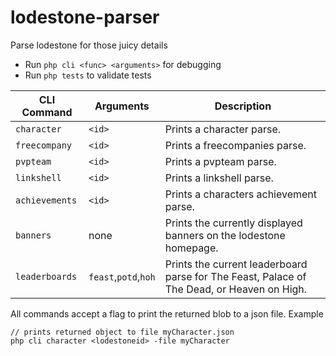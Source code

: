 # lodestone-parser
Parse lodestone for those juicy details

- Run `php cli <func> <arguments>` for debugging
- Run `php tests` to validate tests

|CLI Command|Arguments|Description|
|-|-|-|
|`character`|`<id>`|Prints a character parse.
|`freecompany`|`<id>`|Prints a freecompanies parse.|
|`pvpteam`|`<id>`|Prints a pvpteam parse.|
|`linkshell`|`<id>`|Prints a linkshell parse.|
|`achievements`|`<id>`|Prints a characters achievement parse.|
|`banners`|none|Prints the currently displayed banners on the lodestone homepage.|
|`leaderboards`|`feast`,`potd`,`hoh`|Prints the current leaderboard parse for The Feast, Palace of The Dead, or Heaven on High.|

All commands accept a flag to print the returned blob to a json file.
Example
```
// prints returned object to file myCharacter.json
php cli character <lodestoneid> -file myCharacter
```